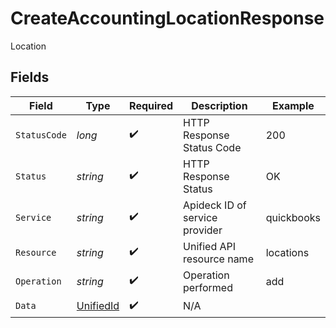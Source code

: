 # CreateAccountingLocationResponse

Location


## Fields

| Field                                             | Type                                              | Required                                          | Description                                       | Example                                           |
| ------------------------------------------------- | ------------------------------------------------- | ------------------------------------------------- | ------------------------------------------------- | ------------------------------------------------- |
| `StatusCode`                                      | *long*                                            | :heavy_check_mark:                                | HTTP Response Status Code                         | 200                                               |
| `Status`                                          | *string*                                          | :heavy_check_mark:                                | HTTP Response Status                              | OK                                                |
| `Service`                                         | *string*                                          | :heavy_check_mark:                                | Apideck ID of service provider                    | quickbooks                                        |
| `Resource`                                        | *string*                                          | :heavy_check_mark:                                | Unified API resource name                         | locations                                         |
| `Operation`                                       | *string*                                          | :heavy_check_mark:                                | Operation performed                               | add                                               |
| `Data`                                            | [UnifiedId](../../Models/Components/UnifiedId.md) | :heavy_check_mark:                                | N/A                                               |                                                   |